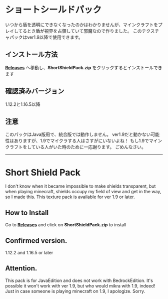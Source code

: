 # ショートシールドパック

いつから盾を透明にできなくなったのかはわかりませんが、マインクラフトをプレイしてるとき盾が視界を占領していて邪魔なので作りました。 このテクスチャパックはver1.9以降で使用できます。


## インストール方法

**[Releases](https://github.com/4aAru/short-shield-pack/releases)** へ移動し、**ShortShieldPack.zip** をクリックするとインストールできます


## 確認済みバージョン

1.12.2と1.16.5以降

## 注意

このパックはJava版用で、統合版では動作しません。
ver1.9だと動かない可能性はありますが、1.9でマイクラする人はさすがにいないよね！ 
もし1.9でマインクラフトをしている人がいた時のために一応謝ります。 ごめんなさい。

-----

# Short Shield Pack

I don't know when it became impossible to make shields transparent, but when playing minecraft, shields occupy my field of view and get in the way, so I made this.
This texture pack is available for ver 1.9 or later.

## How to Install

Go to **[Releases](https://github.com/4aAru/short-shield-pack/releases)** and click on **ShortShieldPack.zip** to install

## Confirmed version.

1.12.2 and 1.16.5 or later

## Attention.

This pack is for JavaEdition and does not work with BedrockEdition.
It's possible it won't work with ver 1.9, but who would mikra with 1.9, indeed!
Just in case someone is playing minecraft on 1.9, I apologize.
Sorry.
